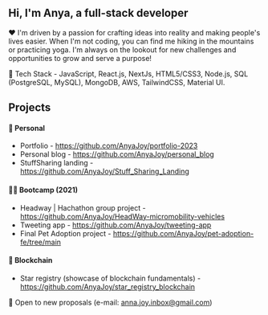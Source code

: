 ## Hi, I'm Anya, a full-stack developer
❤️ I'm driven by a passion for crafting ideas into reality and making people's lives easier. When I'm not coding, you can find me hiking in the mountains or practicing yoga. I'm always on the lookout for new challenges and opportunities to grow and serve a purpose!

🔮 Tech Stack -  JavaScript, React.js, NextJs, HTML5/CSS3, Node.js, SQL (PostgreSQL, MySQL), MongoDB, AWS, TailwindCSS, Material UI.

## Projects
#### 🌿 Personal
- Portfolio - https://github.com/AnyaJoy/portfolio-2023
- Personal blog - https://github.com/AnyaJoy/personal_blog
- StuffSharing landing - https://github.com/AnyaJoy/Stuff_Sharing_Landing

#### 👩‍💻 Bootcamp (2021)
- Headway | Hachathon group project - https://github.com/AnyaJoy/HeadWay-micromobility-vehicles
- Tweeting app - https://github.com/AnyaJoy/tweeting-app
- Final Pet Adoption project - https://github.com/AnyaJoy/pet-adoption-fe/tree/main

#### 🔑 Blockchain
- Star registry (showcase of blockchain fundamentals) - https://github.com/AnyaJoy/star_registry_blockchain


💞️ Open to new proposals (e-mail: anna.joy.inbox@gmail.com)
